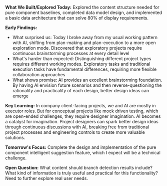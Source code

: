 **What We Built/Explored Today:**
Explored the content structure needed for pure component baselines, completed data model design, and implemented a basic data architecture that can solve 80% of display requirements.

**Early Findings:**
- What surprised us: Today I broke away from my usual working pattern with AI, shifting from plan-making and plan-execution to a more open exploration mode. Discovered that exploratory projects require continuous brainstorming processes at every detail level
- What's harder than expected: Distinguishing different project types requires different working modes. Exploratory tasks and traditional execution tasks have fundamental differences, requiring more flexible collaboration approaches
- What shows promise: AI provides an excellent brainstorming foundation. By having AI envision future scenarios and then reverse-questioning the rationality and practicality of each design, better design ideas can emerge

**Key Learning:**
In company client-facing projects, we and AI are mostly in executor roles. But for conceptual projects like mock driven testing, which are open-ended challenges, they require designer imagination. AI becomes a catalyst for imagination. Project designers can spark better design ideas through continuous discussions with AI, breaking free from traditional project processes and engineering controls to create more valuable solutions.

**Tomorrow's Focus:**
Complete the design and implementation of the pure component intelligent suggestion feature, which I expect will be a technical challenge.

**Open Question:**
What content should branch detection results include? What kind of information is truly useful and practical for this functionality? Need to further explore real user needs.

